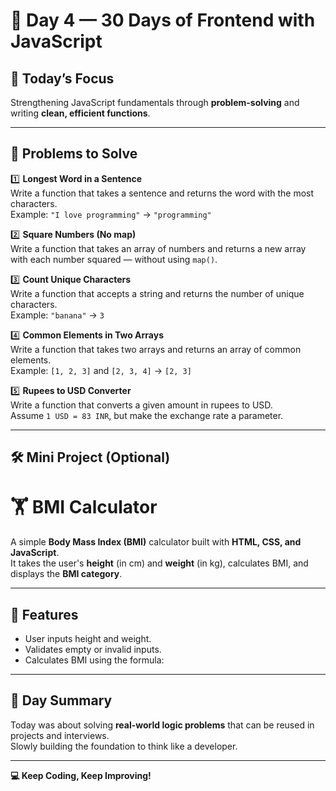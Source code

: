 # 🚀 Day 4 — 30 Days of Frontend with JavaScript

## 📅 Today’s Focus

Strengthening JavaScript fundamentals through **problem-solving** and writing **clean, efficient functions**.

---

## 📝 Problems to Solve

1️⃣ **Longest Word in a Sentence**  
Write a function that takes a sentence and returns the word with the most characters.  
Example: `"I love programming"` → `"programming"`

2️⃣ **Square Numbers (No map)**  
Write a function that takes an array of numbers and returns a new array with each number squared — without using `map()`.

3️⃣ **Count Unique Characters**  
Write a function that accepts a string and returns the number of unique characters.  
Example: `"banana"` → `3`

4️⃣ **Common Elements in Two Arrays**  
Write a function that takes two arrays and returns an array of common elements.  
Example: `[1, 2, 3]` and `[2, 3, 4]` → `[2, 3]`

5️⃣ **Rupees to USD Converter**  
Write a function that converts a given amount in rupees to USD.  
Assume `1 USD = 83 INR`, but make the exchange rate a parameter.

---

## 🛠 Mini Project (Optional)

# 🏋️ BMI Calculator

A simple **Body Mass Index (BMI)** calculator built with **HTML, CSS, and JavaScript**.  
It takes the user's **height** (in cm) and **weight** (in kg), calculates BMI, and displays the **BMI category**.

---

## 📌 Features

- User inputs height and weight.
- Validates empty or invalid inputs.
- Calculates BMI using the formula:

---

## 📌 Day Summary

Today was about solving **real-world logic problems** that can be reused in projects and interviews.  
Slowly building the foundation to think like a developer.

---

**💻 Keep Coding, Keep Improving!**
